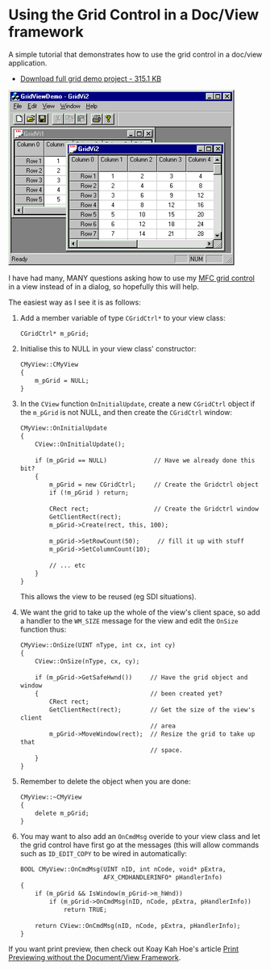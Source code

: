 # Using the Grid Control in a Doc/View framework

A simple tutorial that demonstrates how to use the grid control in a doc/view application.

- [Download full grid demo project - 315.1 KB](https://raw.githubusercontent.com/ChrisMaunder/grid_in_view/master/docs/assets/gridctrl_demo227.zip)

![gridctrl example image](https://raw.githubusercontent.com/ChrisMaunder/grid_in_view/master/docs/assets/grid_in_view.gif) 

I have had many, MANY questions asking how to use my [MFC grid control](http://www.codeproject.com/miscctrl/gridctrl.asp) in a view instead of in a dialog, so hopefully this will help. 

The easiest way as I see it is as follows: 

1. Add a member variable of type `CGridCtrl*` to your view class: 

    ```
    CGridCtrl* m_pGrid;
    ```
2. Initialise this to NULL in your view class' constructor: 

    ```
    CMyView::CMyView
    {
        m_pGrid = NULL;
    }
    ```
3. In the `CView` function `OnInitialUpdate`, create a new `CGridCtrl` object if the `m_pGrid` is not NULL, and then create the `CGridCtrl` window: 

    ```
    CMyView::OnInitialUpdate
    {
        CView::OnInitialUpdate();
    
        if (m_pGrid == NULL)             // Have we already done this bit?
        {
            m_pGrid = new CGridCtrl;     // Create the Gridctrl object
            if (!m_pGrid ) return;
    
            CRect rect;                  // Create the Gridctrl window
            GetClientRect(rect);
            m_pGrid->Create(rect, this, 100);
    
            m_pGrid->SetRowCount(50);     // fill it up with stuff
            m_pGrid->SetColumnCount(10);
            
            // ... etc
        }
    }
    ```

    This allows the view to be reused (eg SDI situations).
4. We want the grid to take up the whole of the view's client space, so add a handler to the `WM_SIZE` message for the view and edit the `OnSize` function thus: 

    ```
    CMyView::OnSize(UINT nType, int cx, int cy) 
    {
        CView::OnSize(nType, cx, cy);
        
        if (m_pGrid->GetSafeHwnd())     // Have the grid object and window 
        {                               // been created yet?
            CRect rect;
            GetClientRect(rect);        // Get the size of the view's client
                                        // area
            m_pGrid->MoveWindow(rect);  // Resize the grid to take up that 
                                        // space.
        }
    }
    ```
5. Remember to delete the object when you are done: 

    ```
    CMyView::~CMyView
    {
        delete m_pGrid;
    }
    ```
6. You may want to also add an `OnCmdMsg` overide to your view class and let the grid control have first go at the messages (this will allow commands such as `ID_EDIT_COPY` to be wired in automatically: 

    ```
    BOOL CMyView::OnCmdMsg(UINT nID, int nCode, void* pExtra, 
                           AFX_CMDHANDLERINFO* pHandlerInfo) 
    {
        if (m_pGrid && IsWindow(m_pGrid->m_hWnd))
            if (m_pGrid->OnCmdMsg(nID, nCode, pExtra, pHandlerInfo))
                return TRUE;
    
        return CView::OnCmdMsg(nID, nCode, pExtra, pHandlerInfo);
    }
    ```

If you want print preview, then check out Koay Kah Hoe's article [Print Previewing without the Document/View Framework](http://www.codeproject.com/printing/print_preview.asp).

